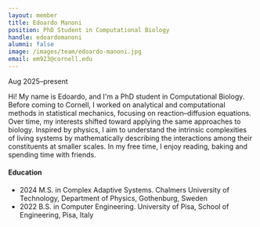 ```yaml
---
layout: member
title: Edoardo Manoni
position: PhD Student in Computational Biology
handle: edoardomanoni
alumni: false
image: /images/team/edoardo-manoni.jpg
email: em923@cornell.edu
---
```

Aug 2025–present

Hi! My name is Edoardo, and I'm a PhD student in Computational Biology. Before coming to Cornell, I worked on analytical and computational methods in statistical mechanics, focusing on reaction–diffusion equations. Over time, my interests shifted toward applying the same approaches to biology. Inspired by physics, I aim to understand the intrinsic complexities of living systems by mathematically describing the interactions among their constituents at smaller scales. In my free time, I enjoy reading, baking and spending time with friends.

#### Education 
* 2024 M.S. in Complex Adaptive Systems. Chalmers University of Technology, Department of Physics, Gothenburg, Sweden
* 2022 B.S. in Computer Engineering. University of Pisa, School of Engineering, Pisa, Italy
